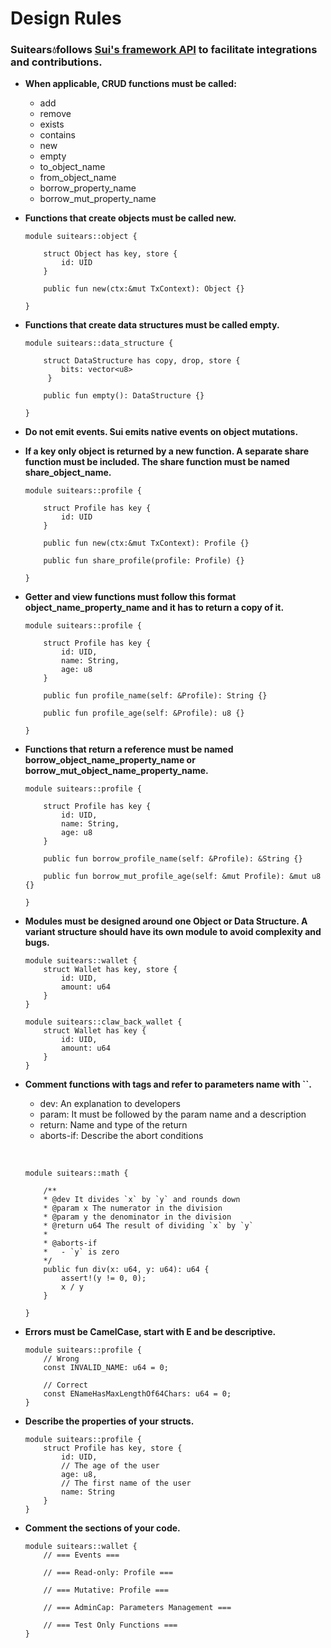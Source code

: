 # Design Rules

### Suitears💧follows [Sui's framework API](https://github.com/MystenLabs/sui/tree/main/crates/sui-framework/packages/sui-framework) to facilitate integrations and contributions.

- **When applicable, CRUD functions must be called:**

  - add
  - remove
  - exists
  - contains
  - new
  - empty
  - to_object_name
  - from_object_name
  - borrow_property_name
  - borrow_mut_property_name

- **Functions that create objects must be called new.**

  ```Move
  module suitears::object {

      struct Object has key, store {
          id: UID
      }

      public fun new(ctx:&mut TxContext): Object {}

  }
  ```

- **Functions that create data structures must be called empty.**

  ```Move
  module suitears::data_structure {

      struct DataStructure has copy, drop, store {
          bits: vector<u8>
       }

      public fun empty(): DataStructure {}

  }
  ```

- **Do not emit events. Sui emits native events on object mutations.**

- **If a key only object is returned by a new function. A separate share function must be included. The share function must be named share_object_name.**

  ```Move
  module suitears::profile {

      struct Profile has key {
          id: UID
      }

      public fun new(ctx:&mut TxContext): Profile {}

      public fun share_profile(profile: Profile) {}

  }
  ```

- **Getter and view functions must follow this format object_name_property_name and it has to return a copy of it.**

  ```Move
  module suitears::profile {

      struct Profile has key {
          id: UID,
          name: String,
          age: u8
      }

      public fun profile_name(self: &Profile): String {}

      public fun profile_age(self: &Profile): u8 {}

  }
  ```

- **Functions that return a reference must be named borrow_object_name_property_name or borrow_mut_object_name_property_name.**

  ```Move
  module suitears::profile {

      struct Profile has key {
          id: UID,
          name: String,
          age: u8
      }

      public fun borrow_profile_name(self: &Profile): &String {}

      public fun borrow_mut_profile_age(self: &mut Profile): &mut u8 {}

  }
  ```

- **Modules must be designed around one Object or Data Structure. A variant structure should have its own module to avoid complexity and bugs.**

  ```Move
  module suitears::wallet {
      struct Wallet has key, store {
          id: UID,
          amount: u64
      }
  }

  module suitears::claw_back_wallet {
      struct Wallet has key {
          id: UID,
          amount: u64
      }
  }
  ```

- **Comment functions with tags and refer to parameters name with ``.**

  - dev: An explanation to developers
  - param: It must be followed by the param name and a description
  - return: Name and type of the return
  - aborts-if: Describe the abort conditions

  &nbsp;

  ```Move
  module suitears::math {

      /**
      * @dev It divides `x` by `y` and rounds down
      * @param x The numerator in the division
      * @param y the denominator in the division
      * @return u64 The result of dividing `x` by `y`
      *
      * @aborts-if
      *   - `y` is zero
      */
      public fun div(x: u64, y: u64): u64 {
          assert!(y != 0, 0);
          x / y
      }

  }
  ```

- **Errors must be CamelCase, start with E and be descriptive.**

  ```Move
  module suitears::profile {
      // Wrong
      const INVALID_NAME: u64 = 0;

      // Correct
      const ENameHasMaxLengthOf64Chars: u64 = 0;
  }
  ```

- **Describe the properties of your structs.**

  ```Move
  module suitears::profile {
      struct Profile has key, store {
          id: UID,
          // The age of the user
          age: u8,
          // The first name of the user
          name: String
      }
  }
  ```

- **Comment the sections of your code.**

  ```Move
  module suitears::wallet {
      // === Events ===

      // === Read-only: Profile ===

      // === Mutative: Profile ===

      // === AdminCap: Parameters Management ===

      // === Test Only Functions ===
  }
  ```
